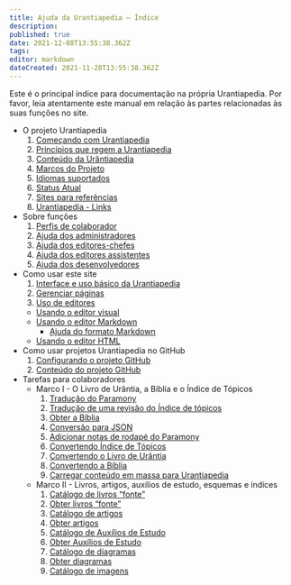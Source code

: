 ```yaml
---
title: Ajuda da Urantiapedia — Índice
description: 
published: true
date: 2021-12-08T13:55:38.362Z
tags: 
editor: markdown
dateCreated: 2021-11-28T13:55:38.362Z
---
```


Este é o principal índice para documentação na própria Urantiapedia. Por favor, leia atentamente este manual em relação às partes relacionadas às suas funções no site.

- O projeto Urantiapedia
  1. [Começando com Urantiapedia](/pt/help/start)
  2. [Princípios que regem a Urantiapedia](/pt/help/principles)
  3. [Conteúdo da Urântiapedia](/pt/help/content)
  4. [Marcos do Projeto](/pt/help/phases)
  5. [Idiomas suportados](/pt/help/languages)
  6. [Status Atual](/pt/help/status)
  7. [Sites para referências](/pt/help/websites)
  8. [Urantiapedia - Links](/pt/help/links)
- Sobre funções
  1. [Perfis de colaborador](/pt/help/roles)
  2. [Ajuda dos administradores](/pt/help/admin)
  3. [Ajuda dos editores-chefes](/pt/help/github)
  4. [Ajuda dos editores assistentes](/pt/help/github_assistant)
  5. [Ajuda dos desenvolvedores](/pt/help/devs)
- Como usar este site
  1. [Interface e uso básico da Urantiapedia](/pt/help/web_basics)
  2. [Gerenciar páginas](/pt/help/web_pages)
  3. [Uso de editores](/pt/help/web_editors)
    - [Usando o editor visual](/pt/help/web_visual_editor)
    - [Usando o editor Markdown](/pt/help/web_markdown_editor)
      - [Ajuda do formato Markdown](/pt/help/markdown)
    - [Usando o editor HTML](/pt/help/web_html_editor)
- Como usar projetos Urantiapedia no GitHub
  1. [Configurando o projeto GitHub](/pt/help/github_setting)
  2. [Conteúdo do projeto GitHub](/pt/help/github_content)
- Tarefas para colaboradores
  - Marco I - O Livro de Urântia, a Bíblia e o Índice de Tópicos
    1. [Tradução do Paramony](/pt/help/github_paramony)
    2. [Tradução de uma revisão do Índice de tópicos](/pt/help/github_topicindex)
    3. [Obter a Bíblia](/pt/help/github_bible)
    4. [Conversão para JSON](/pt/help/github_book_json)
    5. [Adicionar notas de rodapé do Paramony](/pt/help/github_footnotes)
    6. [Convertendo Índice de Tópicos](/pt/help/github_topicindex_to_wiki)
    7. [Convertendo o Livro de Urântia](/pt/help/github_book_to_wiki)
    8. [Convertendo a Bíblia](/pt/help/github_bible_to_wiki)
    9. [Carregar conteúdo em massa para Urantiapedia](/pt/help/github_upload)
  - Marco II - Livros, artigos, auxílios de estudo, esquemas e índices
    1. [Catálogo de livros “fonte”](/pt/help/github_sourcebooks_catalog)
    2. [Obter livros “fonte”](/pt/help/github_sourcebooks_markdown)
    3. [Catálogo de artigos](/pt/help/github_articles_catalog)
    4. [Obter artigos](/pt/help/github_articles_markdown)
    5. [Catálogo de Auxílios de Estudo](/pt/help/github_studyaids_catalog)
    6. [Obter Auxílios de Estudo](/pt/help/github_studyaids_markdown)
    7. [Catálogo de diagramas](/pt/help/github_diagrams_catalog)
    8. [Obter diagramas](/pt/help/github_diagrams_svg)
    9. [Catálogo de imagens](/pt/help/github_images_catalog)
   
